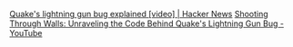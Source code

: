 
[Quake's lightning gun bug explained [video] | Hacker News](https://news.ycombinator.com/item?id=36315529)
[Shooting Through Walls: Unraveling the Code Behind Quake's Lightning Gun Bug - YouTube](https://www.youtube.com/watch?v=4gNYTqn3qRc)
